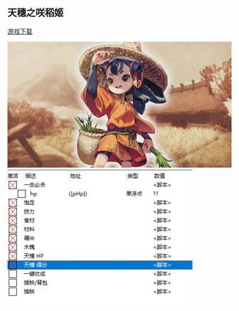 ## 天穗之咲稻姬

[游戏下载](https://fitgirl-repacks.site/sakuna-of-rice-and-ruin/)

![](./images/Sakuna.png)
![](./images/2020-11-14-16-40-36.png)